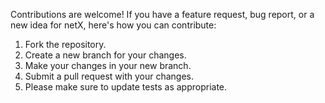 Contributions are welcome! If you have a feature request, bug report, or a new idea for netX, here's how you can contribute:

1. Fork the repository.
2. Create a new branch for your changes.
3. Make your changes in your new branch.
4. Submit a pull request with your changes.
5. Please make sure to update tests as appropriate.
